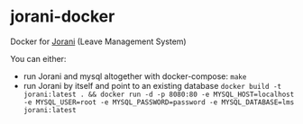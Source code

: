 # jorani-docker
Docker for [Jorani](https://github.com/bbalet/jorani) (Leave Management System)

You can either:
- run Jorani and mysql altogether with docker-compose: `make`
- run Jorani by itself and point to an existing database `docker build -t jorani:latest . && docker run -d -p 8080:80 -e MYSQL_HOST=localhost -e MYSQL_USER=root -e MYSQL_PASSWORD=password -e MYSQL_DATABASE=lms jorani:latest`
